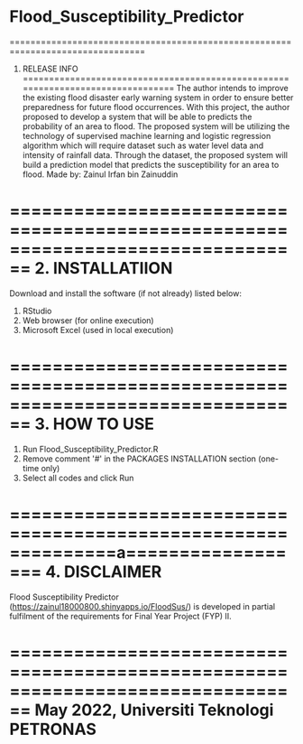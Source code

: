 # Flood_Susceptibility_Predictor
================================================================================
1. RELEASE INFO
================================================================================
The author intends to improve the existing flood disaster early warning system in order to ensure better preparedness for future flood occurrences. With this project, the author proposed to develop a system that will be able to predicts the probability of an area to flood. The proposed system will be utilizing the technology of supervised machine learning and logistic regression algorithm which will require dataset such as water level data and intensity of rainfall data. Through the dataset, the proposed system will build a prediction model that predicts the susceptibility for an area to flood.
Made by: Zainul Irfan bin Zainuddin

================================================================================
2. INSTALLATIION
================================================================================
Download and install the software (if not already) listed below:
1. RStudio
2. Web browser (for online execution)
3. Microsoft Excel (used in local execution)

================================================================================
3. HOW TO USE
================================================================================
1. Run Flood_Susceptibility_Predictor.R
2. Remove comment '#' in the PACKAGES INSTALLATION section (one-time only)
3. Select all codes and click Run

==============================================================a==================
4. DISCLAIMER
================================================================================
Flood Susceptibility Predictor (https://zainul18000800.shinyapps.io/FloodSus/) 
is developed in partial fulfilment of the requirements for Final Year Project 
(FYP) II.

================================================================================
                  May 2022, Universiti Teknologi PETRONAS
================================================================================
